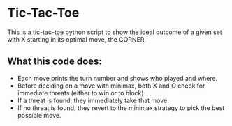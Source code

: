 # Tic-Tac-Toe
This is a tic-tac-toe python script to show the ideal outcome of a given set with X starting in its optimal move, the CORNER.


## What this code does:
- Each move prints the turn number and shows who played and where.
- Before deciding on a move with minimax, both X and O check for immediate threats (either to win or to block).
- If a threat is found, they immediately take that move.
- If no threat is found, they revert to the minimax strategy to pick the best possible move.
